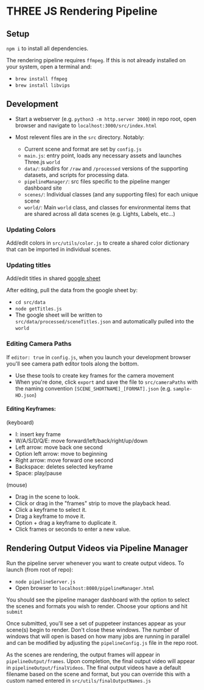 # THREE JS Rendering Pipeline

## Setup

`npm i` to install all dependencies.

The rendering pipeline requires `ffmpeg`. If this is not already installed on your system, open a terminal and:

- `brew install ffmpeg`
- `brew install libvips`

## Development

- Start a webserver (e.g. `python3 -m http.server 3000`) in repo root, open browser and navigate to `localhost:3000/src/index.html`

- Most relevent files are in the `src` directory. Notably:
  - Current scene and format are set by `config.js`
  - `main.js`: entry point, loads any necessary assets and launches Three.js `world`
  - `data/`: subdirs for `/raw` and `/processed` versions of the supporting datasets, and scripts for processing data.
  - `pipelineManager/`: src files specific to the pipeline manger dashboard site
  - `scenes/`: Individual classes (and any supporting files) for each unique scene
  - `world/`: Main `world` class, and classes for environmental items that are shared across all data scenes (e.g. Lights, Labels, etc...)

### Updating Colors

Add/edit colors in `src/utils/color.js` to create a shared color dictionary that can be imported in individual scenes.

### Updating titles

Add/edit titles in shared [google sheet](https://docs.google.com/spreadsheets/d/11NxowTSF5wiuAmZbPjD1KWtsf3awBuP1DWsZReD051k/edit#gid=0)

After editing, pull the data from the google sheet by:

- `cd src/data`
- `node getTitles.js`
- The google sheet will be written to `src/data/processed/sceneTitles.json` and automatically pulled into the `world`

### Editing Camera Paths

If `editor: true` in `config.js`, when you launch your development browser you'll see camera path editor tools along the bottom.

- Use these tools to create key frames for the camera movement
- When you're done, click `export` and save the file to `src/cameraPaths` with the naming convention `[SCENE_SHORTNAME]_[FORMAT].json` (e.g. `sample-HD.json`)

#### Editing Keyframes:

(keyboard)

- I: insert key frame
- W/A/S/D/Q/E: move forward/left/back/right/up/down
- Left arrow: move back one second
- Option left arrow: move to beginning
- Right arrow: move forward one second
- Backspace: deletes selected keyframe
- Space: play/pause

(mouse)

- Drag in the scene to look.
- Click or drag in the "frames" strip to move the playback head.
- Click a keyframe to select it.
- Drag a keyframe to move it.
- Option + drag a keyframe to duplicate it.
- Click frames or seconds to enter a new value.

## Rendering Output Videos via Pipeline Manager

Run the pipeline server whenever you want to create output videos. To launch (from root of repo):

- `node pipelineServer.js`
- Open browser to `localhost:8080/pipelineManager.html`

You should see the pipeline manager dashboard with the option to select the scenes and formats you wish to render. Choose your options and hit `submit`

Once submitted, you'll see a set of puppeteer instances appear as your scene(s) begin to render. Don't close these windows. The number of windows that will open is based on how many jobs are running in parallel and can be modified by adjusting the `pipelineConfig.js` file in the repo root.

As the scenes are rendering, the output frames will appear in `pipelineOutput/frames`. Upon completion, the final output video will appear in `pipelineOutput/finalVideos`. The final output videos have a default filename based on the scene and format, but you can override this with a custom named entered in `src/utils/finalOutputNames.js`
